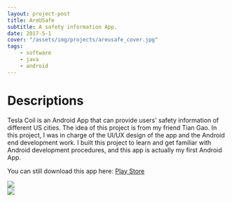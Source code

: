 ```yaml
---
layout: project-post
title: AreUSafe
subtitle: A safety information App.
date: 2017-5-1
cover: "/assets/img/projects/areusafe_cover.jpg"
tags:
    - software
    - java
    - android
---
```



# Descriptions
Tesla Coil is an Android App that can provide users' safety information of different US cities. The idea of this project is from my friend Tian Gao. In this project, I was in charge of the UI/UX design of the app and the Android end development work. I built this project to learn and get familiar with Android development procedures, and this app is actually my first Android App.

You can still download this app here:
[Play Store](https://play.google.com/store/apps/details?id=edu.ucsb.boning.jsontest)

<div class="row d-flex">
    <div class="col-md-6">
        <img class="project-photo mx-auto my-2 my-md-4" src="{{ site.baseurl }}/assets/img/projects/areusafe_1.jpg">
    </div>
    <div class="col-md-6">
        <img class="project-photo mx-auto my-2 my-md-4" src="{{ site.baseurl }}/assets/img/projects/areusafe_2.jpg">
    </div>
</div>
